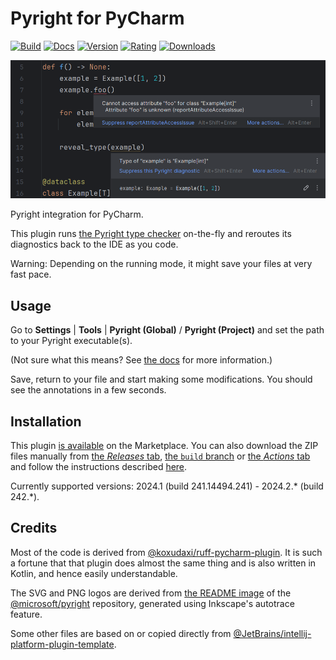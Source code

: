# Pyright for PyCharm

[![Build](https://github.com/InSyncWithFoo/pyright-for-pycharm/actions/workflows/build.yaml/badge.svg)][4]
[![Docs](https://github.com/InSyncWithFoo/pyright-for-pycharm/actions/workflows/docs.yaml/badge.svg)][5]
[![Version](https://img.shields.io/jetbrains/plugin/v/24145)][6]
[![Rating](https://img.shields.io/jetbrains/plugin/r/rating/24145)][7]
[![Downloads](https://img.shields.io/jetbrains/plugin/d/24145)][8]

![](./docs/assets/demo.png)

<!-- Plugin description -->
Pyright integration for PyCharm.

This plugin runs [the Pyright type checker][1] on-the-fly
and reroutes its diagnostics back to the IDE as you code.

Warning: Depending on the running mode,
it might save your files at very fast pace.


## Usage

Go to <b>Settings</b> | <b>Tools</b> |
<b>Pyright (Global)</b> / <b>Pyright (Project)</b>
and set the path to your Pyright executable(s).

(Not sure what this means? See [the docs][3] for more information.)

Save, return to your file and start making some modifications.
You should see the annotations in a few seconds.


  [1]: https://github.com/microsoft/pyright
  [2]: https://github.com/InSyncWithFoo/pyright-langserver-for-pycharm
  [3]: https://insyncwithfoo.github.io/pyright-for-pycharm/configurations/running-modes/
<!-- Plugin description end -->


## Installation

This plugin [is available][8] on the Marketplace.
You can also download the ZIP files manually from [the <i>Releases</i> tab][9],
[the `build` branch][10] or [the <i>Actions</i> tab][11]
and follow the instructions described [here][12].

Currently supported versions:
2024.1 (build 241.14494.241) - 2024.2.* (build 242.*).


## Credits

Most of the code is derived from [@koxudaxi/ruff-pycharm-plugin][13].
It is such a fortune that that plugin does almost the same thing
and is also written in Kotlin, and hence easily understandable.

The SVG and PNG logos are derived from [the README image][14]
of the [@microsoft/pyright][1] repository,
generated using Inkscape's autotrace feature.

Some other files are based on or copied directly from
[@JetBrains/intellij-platform-plugin-template][15].


  [4]: https://github.com/InSyncWithFoo/pyright-for-pycharm/actions/workflows/build.yaml
  [5]: https://insyncwithfoo.github.io/pyright-for-pycharm
  [6]: https://plugins.jetbrains.com/plugin/24145/versions
  [7]: https://plugins.jetbrains.com/plugin/24145/reviews
  [8]: https://plugins.jetbrains.com/plugin/24145
  [9]: https://github.com/InSyncWithFoo/pyright-for-pycharm/releases
  [10]: https://github.com/InSyncWithFoo/pyright-for-pycharm/tree/build
  [11]: https://github.com/InSyncWithFoo/pyright-for-pycharm/actions/workflows/build.yaml
  [12]: https://www.jetbrains.com/help/pycharm/managing-plugins.html#install_plugin_from_disk
  [13]: https://github.com/koxudaxi/ruff-pycharm-plugin
  [14]: https://github.com/microsoft/pyright/blob/main/docs/img/PyrightLarge.png
  [15]: https://github.com/JetBrains/intellij-platform-plugin-template
